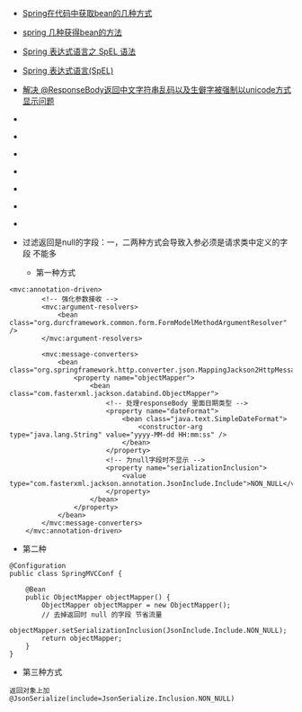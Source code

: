 - [Spring在代码中获取bean的几种方式](http://www.dexcoder.com/selfly/article/326)
- [spring 几种获得bean的方法](http://jitaguizhao.iteye.com/blog/223832)



- [Spring 表达式语言之 SpEL 语法](http://www.importnew.com/17724.html)
- [Spring 表达式语言(SpEL)](http://sxlkk.iteye.com/blog/2168423)
- [解决 @ResponseBody返回中文字符串乱码以及生僻字被强制以unicode方式显示问题](http://blog.csdn.net/psu_vjd/article/details/52453404)
- []()
- []()
- []()
- []()
- []()
- []()
- []()


- 过滤返回是null的字段：一，二两种方式会导致入参必须是请求类中定义的字段 不能多
  - 第一种方式
```
<mvc:annotation-driven>
        <!-- 强化参数接收 -->
        <mvc:argument-resolvers>
            <bean class="org.durcframework.common.form.FormModelMethodArgumentResolver" />
        </mvc:argument-resolvers>

        <mvc:message-converters>  
            <bean class="org.springframework.http.converter.json.MappingJackson2HttpMessageConverter">  
                <property name="objectMapper">  
                    <bean class="com.fasterxml.jackson.databind.ObjectMapper">
                        <!-- 处理responseBody 里面日期类型 -->
                        <property name="dateFormat">  
                            <bean class="java.text.SimpleDateFormat">  
                                <constructor-arg type="java.lang.String" value="yyyy-MM-dd HH:mm:ss" />  
                            </bean>  
                        </property>
                        <!-- 为null字段时不显示 -->
                        <property name="serializationInclusion">
                            <value type="com.fasterxml.jackson.annotation.JsonInclude.Include">NON_NULL</value>
                        </property>
                    </bean>  
                </property>  
            </bean>  
        </mvc:message-converters>  
    </mvc:annotation-driven>

```
- 第二种
```
@Configuration
public class SpringMVCConf {

    @Bean
    public ObjectMapper objectMapper() {
        ObjectMapper objectMapper = new ObjectMapper();
        // 去掉返回时 null 的字段 节省流量
        objectMapper.setSerializationInclusion(JsonInclude.Include.NON_NULL);
        return objectMapper;
    }
}

```
- 第三种方式
```
返回对象上加
@JsonSerialize(include=JsonSerialize.Inclusion.NON_NULL)
```
